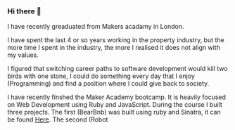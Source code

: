 ### Hi there 👋

I have recently greaduated from Makers acadamy in London. 

I have spent the last 4 or so years working in the property industry, but the more time I spent in the industry, the more I realised it does not align with my values.

I figured that switching career paths to software development would kill two birds with one stone, I could do something every day that I enjoy (Programming) and find a position where I could give back to society.

I have recently finshed the Maker Academy bootcamp. It is heavily focused on Web Development using Ruby and JavaScript. During the course I built three projects. The first (BearBnb) was built using ruby and Sinatra, it can be found [Here](https://github.com/LinusMjorn/AirBnB-Clone). The second (Robot
